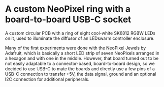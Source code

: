 # A custom NeoPixel ring with a board-to-board USB-C socket

A custom circular PCB with a ring of eight cool-white SK6812 RGBW LEDs on it, used to illuminate the diffusor of an LEDswarm controller enclosure.

Many of the first experiments were done with the NeoPixel Jewels by Adafruit, which is basically a short LED strip of seven NeoPixels arranged in a hexagon and with one in the middle. However, that board turned out to be not easily adaptable to a connector-based, board-to-board design, so we decided to use USB-C to mate the boards and directly use a few pins of a USB-C connection to transfer +5V, the data signal, ground and an optional I2C connection for additional peripherals. 
